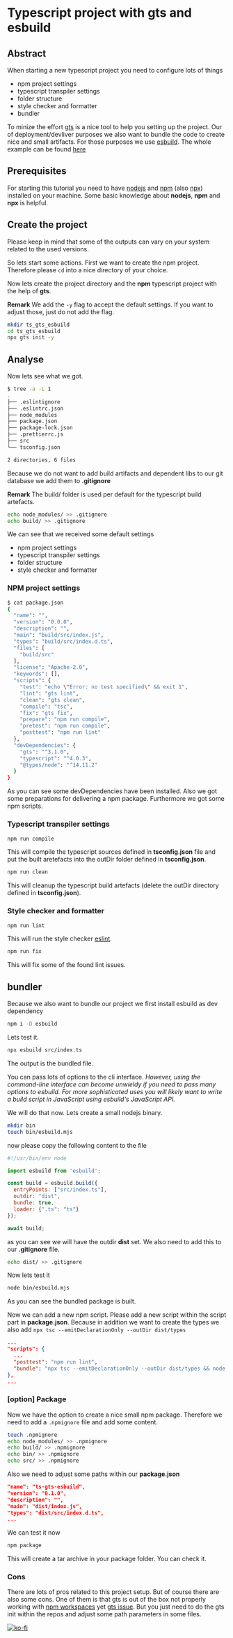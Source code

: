 # Typescript project with gts and esbuild

## Abstract

When starting a new typescript project you need to configure lots of things

- npm project settings
- typescript transpiler settings
- folder structure
- style checker and formatter
- bundler

To minize the effort [gts][gts] is a nice tool to help you setting up the project.
Our of deployment/devliver purposes we also want to bundle the code to create nice and small artifacts.
For those purposes we use [esbuild][esbuild].
The whole example can be found [here][example]

## Prerequisites

For starting this tutorial you need to have [nodejs][nodejs] and [npm][npm] (also [npx][npx]) installed on your machine.
Some basic knowledge about **nodejs**, **npm** and **npx** is helpful.

## Create the project

Please keep in mind that some of the outputs can vary on your system related to the used versions.

So lets start some actions.
First we want to create the npm project.
Therefore please `cd` into a nice directory of your choice.

Now lets create the project directory and the **npm** typescript project with the help of **gts**.

**Remark** We add the `-y` flag to accept the default settings. If you want to adjust those, just do not add the flag.

```bash
mkdir ts_gts_esbuild
cd ts_gts_esbuild
npx gts init -y
```

## Analyse

Now lets see what we got.

```bash
$ tree -a -L 1
.
├── .eslintignore
├── .eslintrc.json
├── node_modules
├── package.json
├── package-lock.json
├── .prettierrc.js
├── src
└── tsconfig.json

2 directories, 6 files

```

Because we do not want to add build artifacts and dependent libs to our git database we add them to **.gitignore**

**Remark** The build/ folder is  used per default for the typescript build artefacts.

```bash
echo node_modules/ >> .gitignore
echo build/ >> .gitignore
```

We can see that we received some default settings

- npm project settings
- typescript transpiler settings
- folder structure
- style checker and formatter

### NPM project settings

```bash
$ cat package.json
{
  "name": "",
  "version": "0.0.0",
  "description": "",
  "main": "build/src/index.js",
  "types": "build/src/index.d.ts",
  "files": [
    "build/src"
  ],
  "license": "Apache-2.0",
  "keywords": [],
  "scripts": {
    "test": "echo \"Error: no test specified\" && exit 1",
    "lint": "gts lint",
    "clean": "gts clean",
    "compile": "tsc",
    "fix": "gts fix",
    "prepare": "npm run compile",
    "pretest": "npm run compile",
    "posttest": "npm run lint"
  },
  "devDependencies": {
    "gts": "^3.1.0",
    "typescript": "^4.0.3",
    "@types/node": "^14.11.2"
  }
}
```

As you can see some devDependencies have been installed. Also we got some preparations for delivering a npm package.
Furthermore we got some npm scripts.

### Typescript transpiler settings

```bash
npm run compile
```

This will compile the typescript sources defined in **tsconfig.json** file and put the built aretefacts into the outDir folder defined in **tsconfig.json**.

```bash
npm run clean
```

This will cleanup the typescript build artefacts (delete the outDir directory defined in **tsconfig.json**).

### Style checker and formatter

```bash
npm run lint
```

This will run the style checker [eslint][eslint].

```bash
npm run fix
```

This will fix some of the found lint issues.

## bundler

Because we also want to bundle our project we first install esbuild as dev dependency

```bash
npm i -D esbuild
```

Lets test it.

```bash
npx esbuild src/index.ts
```

The output is the bundled file.

You can pass lots of options to the cli interface.
*However, using the command-line interface can become unwieldy if you need to pass many options to esbuild. For more sophisticated uses you will likely want to write a build script in JavaScript using esbuild's JavaScript API.*

We will do that now.
Lets create a small nodejs binary.

```bash
mkdir bin
touch bin/esbuild.mjs
```

now please copy the following content to the file

```mjs
#!/usr/bin/env node

import esbuild from 'esbuild';

const build = esbuild.build({
  entryPoints: ["src/index.ts"],
  outdir: "dist",
  bundle: true,
  loader: {".ts": "ts"}
});

await build;
```

as you can see we will have the outdir **dist** set. We also need to add this to our **.gitignore** file.

```bash
echo dist/ >> .gitignore
```

Now lets test it

```bash
node bin/esbuild.mjs
```

As you can see the bundled package is built.

Now we can add a new npm script. Please add a new script within the script part in **package.json**. Because in addition we want to create the types we also add `npx tsc --emitDeclarationOnly --outDir dist/types`

```json
...
"scripts": {
  ...
  "posttest": "npm run lint",
  "bundle": "npx tsc --emitDeclarationOnly --outDir dist/types && node bin/esbuild.mjs"
},
...
```

### [option] Package

Now we have the option to create a nice small npm package.
Therefore we need to add a `.npmignore` file and add some content.

```bash
touch .npmignore
echo node_modules/ >> .npmignore
echo build/ >> .npmignore
echo bin/ >> .npmignore
echo src/ >> .npmignore
```

Also we need to adjust some paths within our **package.json**

```json
"name": "ts-gts-esbuild",
"version": "0.1.0",
"description": "",
"main": "dist/index.js",
"types": "dist/src/index.d.ts",
...
```

We can test it now

```bash
npm package
```

This will create a tar archive in your package folder.
You can check it.

### Cons

There are lots of pros related to this project setup. But of course there are also some cons.
One of them is that gts is out of the box not properly working with [npm workspaces][npm-workspaces] yet [gts issue][gts-issue].
But you just need to do the gts init within the repos and adjust some path parameters in some files.

[![ko-fi](https://ko-fi.com/img/githubbutton_sm.svg)](https://ko-fi.com/A0A4EKB66)

[gts]: https://github.com/google/gts
[gts-issue]: https://github.com/google/gts/issues/718
[npm-workspaces]: https://docs.npmjs.com/cli/v8/using-npm/workspaces
[esbuild]: https://github.com/evanw/esbuild
[nodejs]: https://nodejs.org/en/
[npm]: https://docs.npmjs.com/about-npm
[npx]: https://www.npmjs.com/package/npx
[eslint]: https://github.com/eslint/eslint
[example]: https://github.com/AndreasAugustin/teaching/tree/main/examples/ts_gts_esbuild
